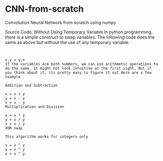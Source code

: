 # CNN-from-scratch
Convolution Neural Network from scratch using numpy


Source Code: Without Using Temporary Variable
In python programming, there is a simple construct to swap variables. The following code does the same as above but without the use of any temporary variable.

```


x,y = y,x
If the variables are both numbers, we can use arithmetic operations to do the same. It might not look intuitive at the first sight. But if you think about it, its pretty easy to figure it out.Here are a few example

Addition and Subtraction

x = x + y
y = x - y
x = x - y
Multiplication and Division

x = x * y
y = x / y
x = x / y
XOR swap

This algorithm works for integers only

x = x ^ y
y = x ^ y
x = x ^ y
```
